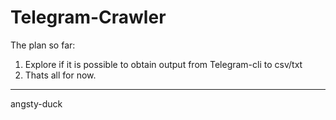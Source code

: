 # Telegram-Crawler
The plan so far:
1. Explore if it is possible to obtain output from Telegram-cli to csv/txt
2. Thats all for now.










---

angsty-duck
